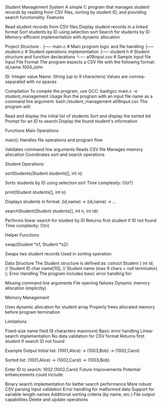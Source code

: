Student Management System
A simple C program that manages student records by reading from CSV files, sorting by student ID, and providing search functionality.
Features

Read student records from CSV files
Display student records in a linked format
Sort students by ID using selection sort
Search for students by ID
Memory-efficient implementation with dynamic allocation

Project Structure
.
├── main.c          # Main program logic and file handling
├── student.c       # Student operations implementation
├── student.h       # Student structure and function declarations
└── a09input.csv    # Sample input file
Input File Format
The program expects a CSV file with the following format:
id,name
1004,John

ID: Integer value
Name: String (up to 9 characters)
Values are comma-separated with no spaces

Compilation
To compile the program, use GCC:
bashgcc main.c -o student_management
Usage
Run the program with an input file name as a command line argument:
bash./student_management a09input.csv
The program will:

Read and display the initial list of students
Sort and display the sorted list
Prompt for an ID to search
Display the found student's information

Functions
Main Operations

main(): Handles file operations and program flow

Validates command line arguments
Reads CSV file
Manages memory allocation
Coordinates sort and search operations



Student Operations

sortStudents(Student students[], int n):

Sorts students by ID using selection sort
Time complexity: O(n²)


print(Student students[], int n):

Displays students in format: (id,name) -> (id,name) -> ...


searchStudent(Student students[], int n, int id):

Performs linear search for student by ID
Returns first student if ID not found
Time complexity: O(n)



Helper Functions

swap(Student *s1, Student *s2):

Swaps two student records
Used in sorting operation



Data Structure
The Student structure is defined as:
cstruct Student {
    int id;           // Student ID
    char name[10];    // Student name (max 9 chars + null terminator)
};
Error Handling
The program includes basic error handling for:

Missing command line arguments
File opening failures
Dynamic memory allocation (implicitly)

Memory Management

Uses dynamic allocation for student array
Properly frees allocated memory before program termination

Limitations

Fixed-size name field (9 characters maximum)
Basic error handling
Linear search implementation
No data validation for CSV format
Returns first student if search ID not found

Example Output
Initial list:
(1001,Alice) -> (1003,Bob) -> (1002,Carol)

Sorted list:
(1001,Alice) -> (1002,Carol) -> (1003,Bob)

Enter ID to search: 1002
(1002,Carol)
Future Improvements
Potential enhancements could include:

Binary search implementation for better search performance
More robust CSV parsing
Input validation
Error handling for malformed data
Support for variable-length names
Additional sorting criteria (by name, etc.)
File output capabilities
Delete and update operations
